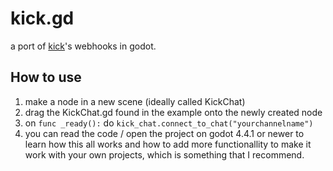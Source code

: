 # kick.gd

a port of [kick](https://kick.com)'s webhooks in godot.

## How to use

1. make a node in a new scene (ideally called KickChat)
2. drag the KickChat.gd found in the example onto the newly created node
3. on `func _ready():` do `kick_chat.connect_to_chat("yourchannelname")`
4. you can read the code / open the project on godot 4.4.1 or newer to learn how this all works and how to add more functionallity to make it work with your own projects, which is something that I recommend.